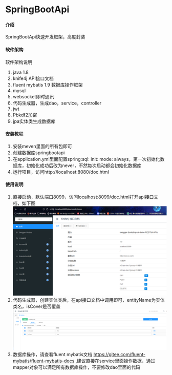 # SpringBootApi

#### 介绍
SpringBootApi快速开发框架，高度封装

#### 软件架构
软件架构说明
1. java 1.8
2. knife4j API接口文档
4. fluent mybatis 1.9 数据库操作框架
5. mysql
6. websocket即时通讯
7. 代码生成器，生成dao，service，controller
8. jwt
9. Pbkdf2加密
10. jpa实体类生成数据库


#### 安装教程

1. 安装meven里面的所有包即可
2. 创建数据库springbootapi
3. 在application.yml里面配置spring:sql: init: mode: always，第一次初始化数据库，初始化成功后改为never，不然每次启动都会初始化数据库
4. 运行项目，访问http://localhost:8080/doc.html

#### 使用说明
1. 直接启动，默认端口8099，访问localhost:8099/doc.html打开api接口文档，如下图
![输入图片说明](gitee/1657540481280.jpg)
2. 代码生成器，创建实体类后，在api接口文档中调用即可，entityName为实体类名，isCover是否覆盖
![输入图片说明](gitee/%E5%9B%BE%E7%89%87.png)
3. 数据库操作，请查看fluent mybatis文档 https://gitee.com/fluent-mybatis/fluent-mybatis-docs ,建议直接在service里面操作数据，通过mapper对象可以满足所有数据库操作，不要修改dao里面的代码